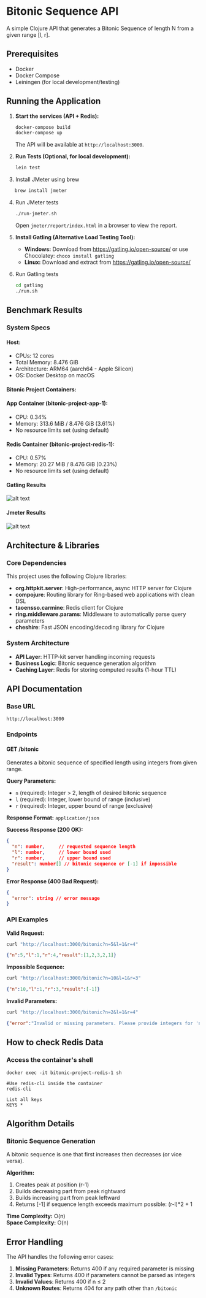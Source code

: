 # Bitonic Sequence API

A simple Clojure API that generates a Bitonic Sequence of length N from a given range [l, r].

## Prerequisites

* Docker
* Docker Compose
* Leiningen (for local development/testing)

## Running the Application

1.  **Start the services (API + Redis):**
    ```sh
    docker-compose build
    docker-compose up
    ```
    The API will be available at `http://localhost:3000`.

2.  **Run Tests (Optional, for local development):**
    ```sh
    lein test
    ```

3. Install JMeter using brew
 ```sh
    brew install jmeter
  ```
4. Run JMeter tests
   ```sh
   ./run-jmeter.sh
   ```
   Open `jmeter/report/index.html` in a browser to view the report.

5. **Install Gatling (Alternative Load Testing Tool):**
   - **Windows:** Download from https://gatling.io/open-source/ or use Chocolatey: `choco install gatling`
   - **Linux:** Download and extract from https://gatling.io/open-source/

6. Run Gatling tests
   ```sh
   cd gatling
   ./run.sh
   ```

## Benchmark Results
### System Specs
#### Host:
- CPUs: 12 cores
- Total Memory: 8.476 GiB
- Architecture: ARM64 (aarch64 - Apple Silicon)
- OS: Docker Desktop on macOS

#### Bitonic Project Containers:

#### App Container (bitonic-project-app-1):

- CPU: 0.34%
- Memory: 313.6 MiB / 8.476 GiB (3.61%)
- No resource limits set (using default)

#### Redis Container (bitonic-project-redis-1):

- CPU: 0.57%
- Memory: 20.27 MiB / 8.476 GiB (0.23%)
- No resource limits set (using default)

#### Gatling Results
![alt text](image.png)

#### Jmeter Results
![alt text](image-1.png)


## Architecture & Libraries

### Core Dependencies

This project uses the following Clojure libraries:

- **org.httpkit.server**: High-performance, async HTTP server for Clojure
- **compojure**: Routing library for Ring-based web applications with clean DSL
- **taoensso.carmine**: Redis client for Clojure
- **ring.middleware.params**: Middleware to automatically parse query parameters
- **cheshire**: Fast JSON encoding/decoding library for Clojure

### System Architecture


- **API Layer**: HTTP-kit server handling incoming requests
- **Business Logic**: Bitonic sequence generation algorithm
- **Caching Layer**: Redis for storing computed results (1-hour TTL)

## API Documentation

### Base URL
```
http://localhost:3000
```
### Endpoints

#### GET /bitonic
Generates a bitonic sequence of specified length using integers from given range.

**Query Parameters:**
- `n` (required): Integer > 2, length of desired bitonic sequence
- `l` (required): Integer, lower bound of range (inclusive)
- `r` (required): Integer, upper bound of range (exclusive)

**Response Format:** `application/json`

**Success Response (200 OK):**
```json
{
  "n": number,     // requested sequence length
  "l": number,     // lower bound used
  "r": number,     // upper bound used  
  "result": number[] // bitonic sequence or [-1] if impossible
}
```

**Error Response (400 Bad Request):**
```json
{
  "error": string // error message
}
```

### API Examples

**Valid Request:**
```sh
curl "http://localhost:3000/bitonic?n=5&l=1&r=4"
```
```json
{"n":5,"l":1,"r":4,"result":[1,2,3,2,1]}
```

**Impossible Sequence:**
```sh
curl "http://localhost:3000/bitonic?n=10&l=1&r=3"
```
```json
{"n":10,"l":1,"r":3,"result":[-1]}
```

**Invalid Parameters:**
```sh
curl "http://localhost:3000/bitonic?n=2&l=1&r=4"
```
```json
{"error":"Invalid or missing parameters. Please provide integers for 'n', 'l', and 'r', with n > 2."}
```
## How to check Redis Data
### Access the container's shell
```
docker exec -it bitonic-project-redis-1 sh

#Use redis-cli inside the container
redis-cli

List all keys
KEYS *
```

## Algorithm Details

### Bitonic Sequence Generation
A bitonic sequence is one that first increases then decreases (or vice versa).

**Algorithm:**
1. Creates peak at position (r-1)
2. Builds decreasing part from peak rightward
3. Builds increasing part from peak leftward
4. Returns [-1] if sequence length exceeds maximum possible: (r-l)*2 + 1

**Time Complexity:** O(n)  
**Space Complexity:** O(n)

## Error Handling

The API handles the following error cases:

1. **Missing Parameters**: Returns 400 if any required parameter is missing
2. **Invalid Types**: Returns 400 if parameters cannot be parsed as integers
3. **Invalid Values**: Returns 400 if n ≤ 2
4. **Unknown Routes**: Returns 404 for any path other than `/bitonic`